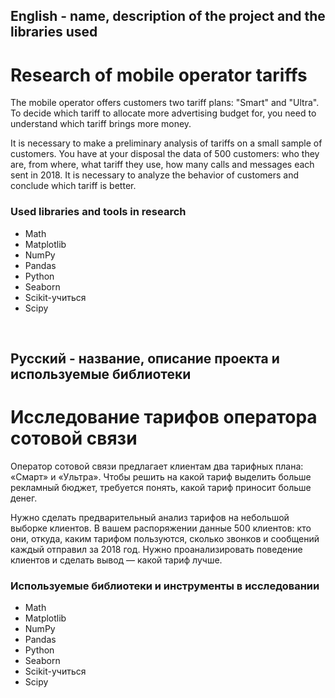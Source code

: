 
## English - name, description of the project and the libraries used

# Research of mobile operator tariffs
The mobile operator offers customers two tariff plans: "Smart" and "Ultra". To decide which tariff to allocate more advertising budget for, you need to understand which tariff brings more money.

It is necessary to make a preliminary analysis of tariffs on a small sample of customers. You have at your disposal the data of 500 customers: who they are, from where, what tariff they use, how many calls and messages each sent in 2018. It is necessary to analyze the behavior of customers and conclude which tariff is better.

### Used libraries and tools in research
* Math
* Matplotlib
* NumPy
* Pandas
* Python
* Seaborn
* Scikit-учиться
* Scipy

<br>

## Русский - название, описание проекта и используемые библиотеки

#  Исследование тарифов оператора сотовой связи
Оператор сотовой связи предлагает клиентам два тарифных плана: «Смарт» и «Ультра». Чтобы решить на какой тариф выделить больше рекламный бюджет, требуется понять, какой тариф приносит больше денег.

Нужно сделать предварительный анализ тарифов на небольшой выборке клиентов. В вашем распоряжении данные 500 клиентов: кто они, откуда, каким тарифом пользуются, сколько звонков и сообщений каждый отправил за 2018 год. Нужно проанализировать поведение клиентов и сделать вывод — какой тариф лучше.

### Используемые библиотеки и инструменты в исследовании
* Math
* Matplotlib
* NumPy
* Pandas
* Python
* Seaborn
* Scikit-учиться
* Scipy
